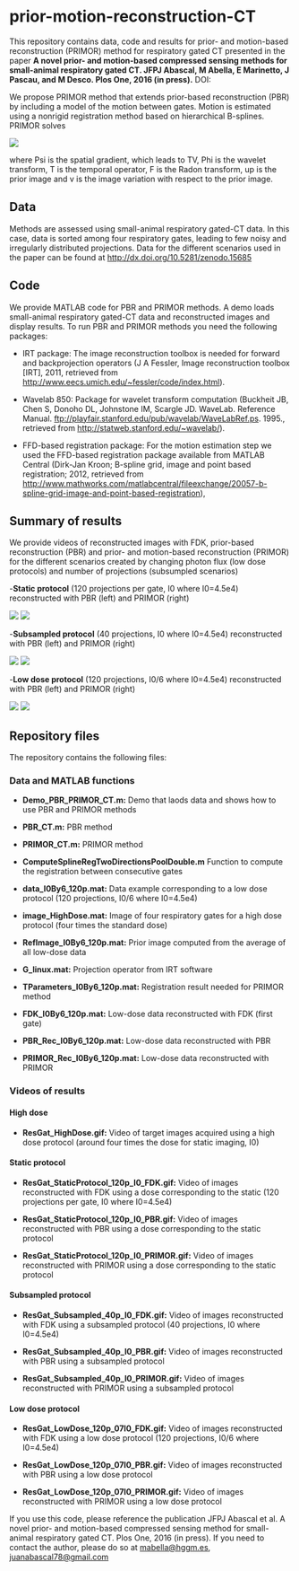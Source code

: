 # prior-motion-reconstruction-CT
This repository contains data, code and results for prior- and motion-based reconstruction (PRIMOR) method for respiratory gated CT presented in the paper **A novel prior- and motion-based compressed sensing methods for small-animal respiratory gated CT. JFPJ Abascal, M Abella, E Marinetto, J Pascau, and M Desco. Plos One, 2016 (in press).** DOI: 

We propose PRIMOR method that extends prior-based reconstruction (PBR) by including a model of the motion between gates. Motion is estimated using a nonrigid registration method based on hierarchical B-splines. PRIMOR solves 

![](https://github.com/HGGM-LIM/prior-motion-reconstruction-CT/blob/master/PRIMOR_equation.jpg)

where Psi is the spatial gradient, which leads to TV, Phi is the wavelet transform, T is the temporal operator, F is the Radon transform, up is the prior image and v is the image variation with respect to the prior image. 

## Data 
Methods are assessed using small-animal respiratory gated-CT data. In this case, data is sorted among four respiratory gates, leading to few noisy and irregularly distributed projections. Data for the different scenarios used in the paper can be found at http://dx.doi.org/10.5281/zenodo.15685 

## Code
We provide MATLAB code for PBR and PRIMOR methods. A demo loads small-animal respiratory gated-CT data and reconstructed images and display results. To run PBR and PRIMOR methods you need the following packages: 

* IRT package: The image reconstruction toolbox is needed for forward and backprojection operators (J A Fessler, Image reconstruction toolbox [IRT], 2011, retrieved from <http://www.eecs.umich.edu/~fessler/code/index.html>).   
 
* Wavelab 850: Package for wavelet transform computation (Buckheit JB, Chen S, Donoho DL, Johnstone IM, Scargle JD. WaveLab. Reference Manual. ftp://playfair.stanford.edu/pub/wavelab/WaveLabRef.ps. 1995., retrieved from http://statweb.stanford.edu/~wavelab/).

* FFD-based registration package: For the motion estimation step we used the FFD-based registration package available from MATLAB Central (Dirk-Jan Kroon; B-spline grid,  image and point based registration; 2012, retrieved from http://www.mathworks.com/matlabcentral/fileexchange/20057-b-spline-grid-image-and-point-based-registration), 


## Summary of results ##
We provide videos of reconstructed images with FDK, prior-based reconstruction (PBR) and prior- and motion-based reconstruction (PRIMOR) for the different scenarios created by changing photon flux (low dose protocols) and number of projections (subsumpled scenarios)

-**Static protocol** (120 projections per gate, I0 where I0=4.5e4) reconstructed with PBR (left) and PRIMOR (right)

![](https://github.com/HGGM-LIM/prior-motion-reconstruction-CT/blob/master/ResGat_StaticProtocol_120p_I0_PBR.gif)
![](https://github.com/HGGM-LIM/prior-motion-reconstruction-CT/blob/master/ResGat_StaticProtocol_120p_I0_PRIMOR.gif)

-**Subsampled protocol** (40 projections, I0 where I0=4.5e4) reconstructed with PBR (left) and PRIMOR (right)

![](https://github.com/HGGM-LIM/prior-motion-reconstruction-CT/blob/master/ResGat_Subsampled_40p_I0_PBR.gif)
![](https://github.com/HGGM-LIM/prior-motion-reconstruction-CT/blob/master/ResGat_Subsampled_40p_I0_PRIMOR.gif)


-**Low dose protocol** (120 projections, I0/6 where I0=4.5e4) reconstructed with PBR (left) and PRIMOR (right)

![](https://github.com/HGGM-LIM/prior-motion-reconstruction-CT/blob/master/ResGat_LowDose_120p_07I0_PBR.gif)
![](https://github.com/HGGM-LIM/prior-motion-reconstruction-CT/blob/master/ResGat_LowDose_120p_07I0_PRIMOR.gif)


##  Repository files ##

The repository contains the following files:

### Data and MATLAB functions ###

- **Demo_PBR_PRIMOR_CT.m:** Demo that laods data and shows how to use PBR and PRIMOR methods 

- **PBR_CT.m:** PBR method

- **PRIMOR_CT.m:** PRIMOR method

- **ComputeSplineRegTwoDirectionsPoolDouble.m** Function to compute the registration between consecutive gates

- **data_I0By6_120p.mat:** Data example corresponding to a low dose protocol (120 projections, I0/6 where I0=4.5e4)

- **image_HighDose.mat:** Image of four respiratory gates for a high dose protocol (four times the standard dose) 

- **RefImage_I0By6_120p.mat:** Prior image computed from the average of all low-dose data 

- **G_linux.mat:** Projection operator from IRT software

- **TParameters_I0By6_120p.mat:** Registration result needed for PRIMOR method

- **FDK_I0By6_120p.mat:** Low-dose data reconstructed with FDK (first gate)

- **PBR_Rec_I0By6_120p.mat:** Low-dose data reconstructed with PBR

- **PRIMOR_Rec_I0By6_120p.mat:** Low-dose data reconstructed with PRIMOR

### Videos of results ###

#### High dose ####
- **ResGat_HighDose.gif:** Video of target images acquired using a high dose protocol (around four times the dose for static imaging, I0)

#### Static protocol ####

- **ResGat_StaticProtocol_120p_I0_FDK.gif:** Video of images reconstructed with FDK using a dose corresponding to the static  (120 projections per gate, I0 where I0=4.5e4)

- **ResGat_StaticProtocol_120p_I0_PBR.gif:** Video of images reconstructed with PBR using a dose corresponding to the static protocol

- **ResGat_StaticProtocol_120p_I0_PRIMOR.gif:** Video of images reconstructed with PRIMOR using a dose corresponding to the static protocol

#### Subsampled protocol ####
- **ResGat_Subsampled_40p_I0_FDK.gif:** Video of images reconstructed with FDK using a subsampled protocol (40 projections, I0 where I0=4.5e4)

- **ResGat_Subsampled_40p_I0_PBR.gif:** Video of images reconstructed with PBR using a subsampled protocol

- **ResGat_Subsampled_40p_I0_PRIMOR.gif:** Video of images reconstructed with PRIMOR using a subsampled protocol

#### Low dose protocol ####
- **ResGat_LowDose_120p_07I0_FDK.gif:** Video of images reconstructed with FDK using a low dose protocol (120 projections, I0/6 where I0=4.5e4)

- **ResGat_LowDose_120p_07I0_PBR.gif:** Video of images reconstructed with PBR using a low dose protocol

- **ResGat_LowDose_120p_07I0_PRIMOR.gif:** Video of images reconstructed with PRIMOR using a low dose protocol

If you use this code, please reference the publication JFPJ Abascal et al. A novel prior- and motion-based compressed sensing method for small-animal respiratory gated CT. Plos One, 2016 (in press). If you need to contact the author, please do so at mabella@hggm.es, juanabascal78@gmail.com

